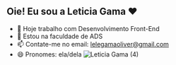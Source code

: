 ## Oie! Eu sou a Leticia Gama ❤️

- 🔭 Hoje trabalho com Desenvolvimento Front-End
- 🌱 Estou na faculdade de ADS
- 📫 Contate-me no email: lelegamaoliver@gmail.com
- 😄 Pronomes: ela/dela
![Leticia Gama (4)](https://github.com/user-attachments/assets/384061a7-3696-4f70-bd12-c7166d36e945)
